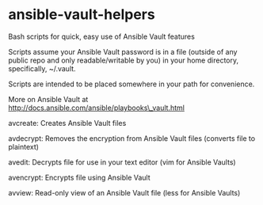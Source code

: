 # ansible-vault-helpers
Bash scripts for quick, easy use of Ansible Vault features

Scripts assume your Ansible Vault password is in a file (outside of any public repo and only readable/writable by you) in your home directory, specifically, ~/.vault.

Scripts are intended to be placed somewhere in your path for convenience.

More on Ansible Vault at http://docs.ansible.com/ansible/playbooks\_vault.html

avcreate: Creates Ansible Vault files

avdecrypt: Removes the encryption from Ansible Vault files (converts file to plaintext)

avedit: Decrypts file for use in your text editor (vim for Ansible Vaults)

avencrypt: Encrypts file using Ansible Vault

avview: Read-only view of an Ansible Vault file (less for Ansible Vaults)
